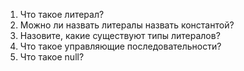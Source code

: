 1. Что такое литерал? 
2. Можно ли назвать литералы назвать константой?
3. Назовите, какие существуют типы литералов?
4. Что такое управляющие последовательности?
5. Что такое null?